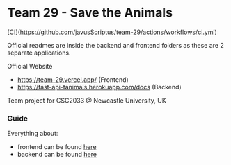 # Team 29 - Save the Animals

[[CI](https://github.com/javusScriptus/team-29/actions/workflows/ci.yml/badge.svg)](https://github.com/javusScriptus/team-29/actions/workflows/ci.yml)

Official readmes are inside the backend and frontend folders as these are 2 separate applications.

Official Website

- https://team-29.vercel.app/ (Frontend)
- https://fast-api-tanimals.herokuapp.com/docs (Backend)

Team project for CSC2033 @ Newcastle University, UK

### Guide

Everything about:

- frontend can be found [here](./frontend/README.md)
- backend can be found [here](./backend/README.md)

